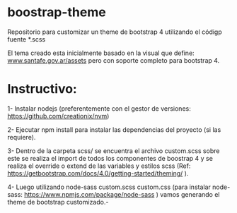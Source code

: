 # boostrap-theme
Repositorio para customizar un theme de bootstrap 4 utilizando el códigp fuente *.scss

El tema creado esta inicialmente basado en la visual que define: www.santafe.gov.ar/assets pero con soporte completo para bootstrap 4.

Instructivo:
==========

1- Instalar nodejs (preferentemente con el gestor de versiones: https://github.com/creationix/nvm)

2- Ejecutar npm install para instalar las dependencias del proyecto (si las requiere).

3- Dentro de la carpeta scss/ se encuentra el archivo custom.scss sobre este se realiza el import de todos los componentes de  boostrap 4 y se realiza el override o extend de las variables y estilos scss (Ref: https://getbootstrap.com/docs/4.0/getting-started/theming/ ). 

4- Luego utilizando node-sass custom.scss custom.css (para instalar node-sass: https://www.npmjs.com/package/node-sass ) vamos generando el theme de bootstrap customizado.-
